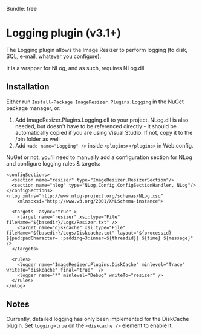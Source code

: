 Bundle: free

# Logging plugin (v3.1+)

The Logging plugin allows the Image Resizer to perform logging (to disk, SQL, e-mail, whatever you configure).

It is a wrapper for NLog, and as such, requires NLog.dll

## Installation

Either run `Install-Package ImageResizer.Plugins.Logging` in the NuGet package manager, or:

1. Add ImageResizer.Plugins.Logging.dll to your project. NLog.dll is also needed, but doesn't have to be referenced directly - it should be automatically copied if you are using Visual Studio. If not, copy it to the /bin folder as well
2. Add `<add name="Logging" />` inside `<plugins></plugins>` in Web.config.


NuGet or not, you'll need to manually add a configuration section for NLog and configure logging rules & targets:

	<configSections>
	  <section name="resizer" type="ImageResizer.ResizerSection"/>
	  <section name="nlog" type="NLog.Config.ConfigSectionHandler, NLog"/>
	</configSections>
	<nlog xmlns="http://www.nlog-project.org/schemas/NLog.xsd"
	    xmlns:xsi="http://www.w3.org/2001/XMLSchema-instance">
  
	  <targets  async="true" >
	    <target name="resizer" xsi:type="File" fileName="${basedir}/Logs/Resizer.txt" />
	    <target name="diskcache" xsi:type="File" fileName="${basedir}/Logs/Diskcache.txt" layout="${processid} ${pad:padCharacter= :padding=3:inner=${threadid}} ${time} ${message}"  />
	  </targets>

	  <rules>
	    <logger name="ImageResizer.Plugins.DiskCache" minlevel="Trace" writeTo="diskcache" final="true"  />
	    <logger name="*" minlevel="Debug" writeTo="resizer" />
	  </rules>
	</nlog>


## Notes

Currently, detailed logging has only been implemented for the DiskCache plugin. Set `logging=true` on the `<diskcache />` element to enable it.

